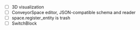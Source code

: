- [ ] 3D visualization
- [ ] ConveyorSpace editor, JSON-compatible schema and reader
- [ ] space.register_entity is trash
- [ ] SwitchBlock
